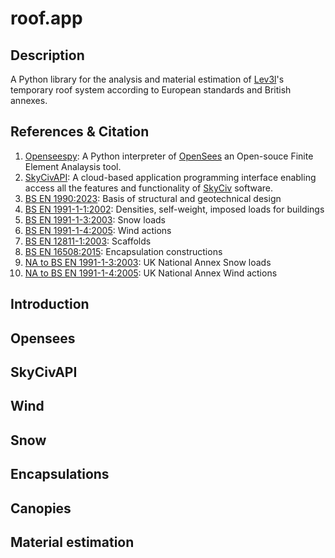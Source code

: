 # roof.app

## Description
A Python library for the analysis and material estimation of [Lev3l](lev3l.co.uk)'s temporary roof system according to European standards and British annexes. 

## References & Citation
1. [Openseespy](https://github.com/zhuminjie/OpenSeesPyDoc): A Python interpreter of [OpenSees](https://github.com/OpenSees/OpenSees) an Open-souce Finite Element Analaysis tool.
2. [SkyCivAPI](https://skyciv.com/structural-analysis-design-api/): A cloud-based application programming interface enabling access all the features and functionality of [SkyCiv](https://skyciv.com/) software.
3. [BS EN 1990:2023](https://knowledge.bsigroup.com/products/eurocode-basis-of-structural-and-geotechnical-design?version=standard): Basis of structural and geotechnical design
4. [BS EN 1991-1-1:2002](https://knowledge.bsigroup.com/products/eurocode-1-actions-on-structures-general-actions-densities-self-weight-imposed-loads-for-buildings?version=standard): Densities, self-weight, imposed loads for buildings
5. [BS EN 1991-1-3:2003](https://knowledge.bsigroup.com/products/eurocode-1-actions-on-structures-general-actions-snow-loads?version=standard): Snow loads
6. [BS EN 1991-1-4:2005](https://knowledge.bsigroup.com/products/eurocode-1-actions-on-structures-general-actions-wind-actions?version=standard): Wind actions
7. [BS EN 12811-1:2003](https://knowledge.bsigroup.com/products/temporary-works-equipment-scaffolds-performance-requirements-and-general-design?version=standard): Scaffolds
8. [BS EN 16508:2015](https://knowledge.bsigroup.com/products/temporary-works-equipment-encapsulation-constructions-performance-requirements-and-general-design?version=standard): Encapsulation constructions
9. [NA to BS EN 1991-1-3:2003](https://knowledge.bsigroup.com/products/uk-national-annex-to-eurocode-1-actions-on-structures-general-actions-snow-loads?version=standard): UK National Annex Snow loads
10. [NA to BS EN 1991-1-4:2005](https://knowledge.bsigroup.com/products/uk-national-annex-to-eurocode-1-actions-on-structures-general-actions-wind-actions?version=standard): UK National Annex Wind actions

## Introduction


## Opensees


## SkyCivAPI


## Wind


## Snow


## Encapsulations


## Canopies


## Material estimation
